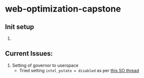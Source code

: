 # web-optimization-capstone

## Init setup

1.

## Current Issues:

1. Setting of governor to userspace
   - Tried setting `intel_pstate = disabled` as per [this SO thread](https://stackoverflow.com/questions/23526671/how-to-solve-the-cpufreqset-errors)
